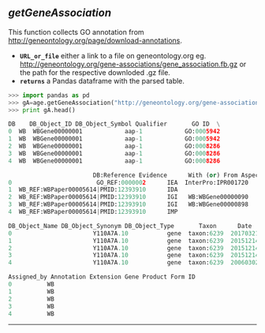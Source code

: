## ___getGeneAssociation___

This function collects GO annotation from http://geneontology.org/page/download-annotations.

* **`URL_or_file`** either a link to a file on geneontology.org eg. http://geneontology.org/gene-associations/gene_association.fb.gz or the path for the respective  downloded .gz file.
* **`returns`** a Pandas dataframe with the parsed table.

```python
>>> import pandas as pd
>>> gA=age.getGeneAssociation("http://geneontology.org/gene-associations/gene_association.wb.gz")
>>> print gA.head()

DB    DB_Object_ID DB_Object_Symbol Qualifier       GO ID  \
0  WB  WBGene00000001            aap-1            GO:0005942   
1  WB  WBGene00000001            aap-1            GO:0005942   
2  WB  WBGene00000001            aap-1            GO:0008286   
3  WB  WBGene00000001            aap-1            GO:0008286   
4  WB  WBGene00000001            aap-1            GO:0008286   

                        DB:Reference Evidence      With (or) From Aspect  \
0                        GO_REF:0000002      IEA  InterPro:IPR001720      C   
1  WB_REF:WBPaper00005614|PMID:12393910      IDA                          C   
2  WB_REF:WBPaper00005614|PMID:12393910      IGI   WB:WBGene00000090      P   
3  WB_REF:WBPaper00005614|PMID:12393910      IGI   WB:WBGene00000898      P   
4  WB_REF:WBPaper00005614|PMID:12393910      IMP                          P   

DB_Object_Name DB_Object_Synonym DB_Object_Type       Taxon      Date  \
0                       Y110A7A.10           gene  taxon:6239  20170321   
1                       Y110A7A.10           gene  taxon:6239  20151214   
2                       Y110A7A.10           gene  taxon:6239  20151214   
3                       Y110A7A.10           gene  taxon:6239  20151214   
4                       Y110A7A.10           gene  taxon:6239  20060302   

Assigned_by Annotation Extension Gene Product Form ID  
0          WB                                            
1          WB                                            
2          WB                                            
3          WB                                            
4          WB                                            
```
___
